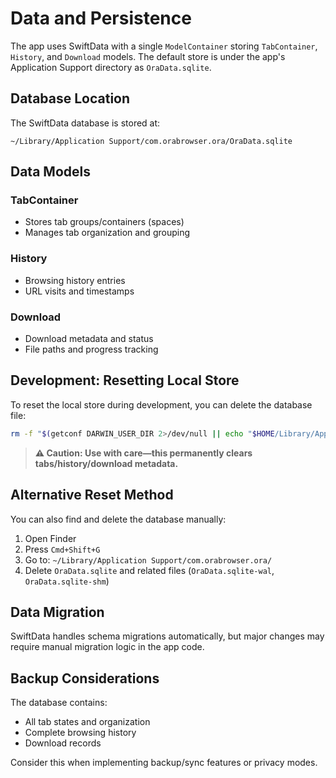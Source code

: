 # Data and Persistence

The app uses SwiftData with a single `ModelContainer` storing `TabContainer`, `History`, and `Download` models. The default store is under the app's Application Support directory as `OraData.sqlite`.

## Database Location

The SwiftData database is stored at:
```
~/Library/Application Support/com.orabrowser.ora/OraData.sqlite
```

## Data Models

### TabContainer
- Stores tab groups/containers (spaces)
- Manages tab organization and grouping

### History
- Browsing history entries
- URL visits and timestamps

### Download
- Download metadata and status
- File paths and progress tracking

## Development: Resetting Local Store

To reset the local store during development, you can delete the database file:

```bash
rm -f "$(getconf DARWIN_USER_DIR 2>/dev/null || echo "$HOME/Library/Application Support")/OraData.sqlite"*
```

> **⚠️ Caution: Use with care—this permanently clears tabs/history/download metadata.**

## Alternative Reset Method

You can also find and delete the database manually:

1. Open Finder
2. Press `Cmd+Shift+G`
3. Go to: `~/Library/Application Support/com.orabrowser.ora/`
4. Delete `OraData.sqlite` and related files (`OraData.sqlite-wal`, `OraData.sqlite-shm`)

## Data Migration

SwiftData handles schema migrations automatically, but major changes may require manual migration logic in the app code.

## Backup Considerations

The database contains:
- All tab states and organization
- Complete browsing history
- Download records

Consider this when implementing backup/sync features or privacy modes.